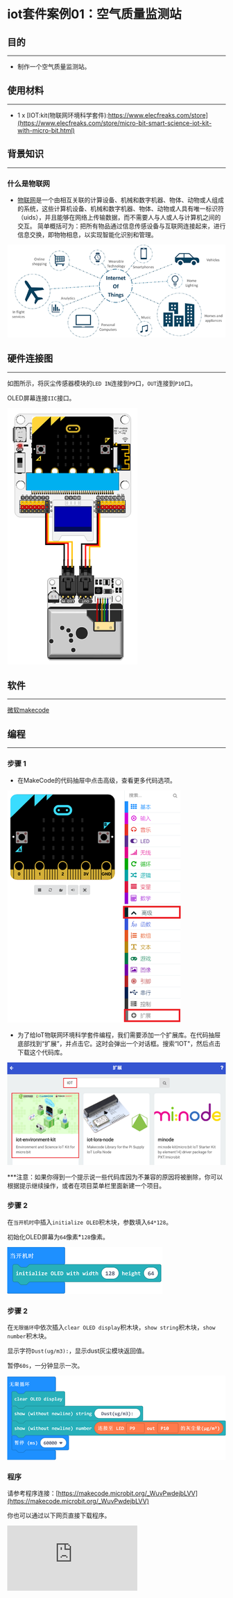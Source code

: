 # iot套件案例01：空气质量监测站

## 目的
---

- 制作一个空气质量监测站。

## 使用材料
---

- 1 x [IOT:kit(物联网环境科学套件):https://www.elecfreaks.com/store](https://www.elecfreaks.com/store/micro-bit-smart-science-iot-kit-with-micro-bit.html)

## 背景知识
---
### 什么是物联网
- [物联网](https://zh.wikipedia.org/wiki/%E8%B6%85%E8%81%B2%E6%B3%A2)是一个由相互关联的计算设备、机械和数字机器、物体、动物或人组成的系统，这些计算机设备、机械和数字机器、物体、动物或人具有唯一标识符（uids），并且能够在网络上传输数据，而不需要人与人或人与计算机之间的交互。
简单概括可为：把所有物品通过信息传感设备与互联网连接起来，进行信息交换，即物物相息，以实现智能化识别和管理。

![](./images/case_01_01.png)

## 硬件连接图
---

如图所示，将灰尘传感器模块的`LED IN`连接到`P9`口，`OUT`连接到`P10`口。

OLED屏幕连接`IIC`接口。

![](./images/case_01_02.png)

## 软件
---

[微软makecode](https://makecode.microbit.org/#)

## 编程
---

### 步骤 1
- 在MakeCode的代码抽屉中点击高级，查看更多代码选项。

![](./images/iot_bit_11.png)

- 为了给IoT物联网环境科学套件编程，我们需要添加一个扩展库。在代码抽屉底部找到“扩展”，并点击它。这时会弹出一个对话框。搜索“IOT"，然后点击下载这个代码库。

![](./images/iot_bit_12.png)

***注意：如果你得到一个提示说一些代码库因为不兼容的原因将被删除，你可以根据提示继续操作，或者在项目菜单栏里面新建一个项目。
### 步骤 2

在`当开机时`中插入`initialize OLED`积木块，参数填入`64*128`。

初始化OLED屏幕为`64`像素*`128`像素。

![](./images/case_01_03.png)

### 步骤 2

在`无限循环`中依次插入`clear OLED display`积木块，`show string`积木块，`show number`积木块。

显示字符`Dust(ug/m3):`，显示dust灰尘模块返回值。

暂停`60s`，一分钟显示一次。

![](./images/case_01_04.png)

### 程序

请参考程序连接：[https://makecode.microbit.org/_WuvPwdejbLVV](https://makecode.microbit.org/_WuvPwdejbLVV)

你也可以通过以下网页直接下载程序。

<div
    style={{
        position: 'relative',
        paddingBottom: '60%',
        overflow: 'hidden',
    }}
>
    <iframe
        src="https://makecode.microbit.org/_WuvPwdejbLVV"
        frameborder="0"
        sandbox="allow-popups allow-forms allow-scripts allow-same-origin"
        style={{
            position: 'absolute',
            width: '100%',
            height: '100%',
        }}
    />
</div>

### 现象
---
每隔一分钟会显示一次当前空气中的灰尘数。

## 思考
---
如何在空气质量很差的时候发出报警。

## 常见问题
---
## 相关阅读
---
